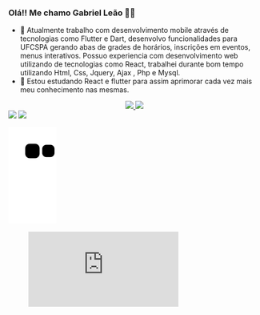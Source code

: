 ### Olá!! Me chamo Gabriel Leão 🤘😀

- 🔭  Atualmente trabalho com desenvolvimento mobile através de tecnologias como Flutter e Dart, desenvolvo funcionalidades para UFCSPA gerando abas de grades de horários, inscrições em eventos, menus interativos.
Possuo experiencia com desenvolvimento web utilizando de tecnologias como React, trabalhei durante bom tempo utilizando Html, Css, Jquery, Ajax , Php e Mysql.
- 🌱 Estou estudando React e flutter para assim aprimorar cada vez mais meu conhecimento nas mesmas.

<div align="center">
  <a href="https://github.com/GabrielLeao02">
  <img height="180em" src="https://github-readme-stats.vercel.app/api?username=GabrielLeao02&show_icons=true&theme=dracula&include_all_commits=true&count_private=true"/>
  <img height="180em" src="https://github-readme-stats.vercel.app/api/top-langs/?username=GabrielLeao02&layout=compact&langs_count=7&theme=dracula"/>
</div>
</div>

<div> 
  <a href="https://www.linkedin.com/in/gabriel-eduardo-goncalves-leao-a67352215/" target="_blank"><img src="https://img.shields.io/badge/-LinkedIn-%230077B5?style=for-the-badge&logo=linkedin&logoColor=white" target="_blank"></a> 
   <a href="https://www.instagram.com/gabe_eduardo_/" target="_blank"><img src="https://img.shields.io/badge/-Instagram-%23E4405F?style=for-the-badge&logo=instagram&logoColor=white" target="_blank"></a>
 
 
  ![Snake animation](https://github.com/gabrielleao02/gabrielleao02/blob/output/github-contribution-grid-snake.svg)
</div>
<div>
  <figure><embed src="https://wakatime.com/share/@5eb09f22-157f-4b62-b7d0-629cff460882/328ff565-2b0a-4d18-ad84-c358c5402132.svg"></embed></figure>
</div>
